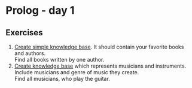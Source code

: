 # Prolog - day 1

## Exercises
1. [Create simple knowledge base](./library.pl). It should contain your favorite books and authors.\
   Find all books written by one author.
2. [Create knowledge base](./musicians.pl) which represents musicians and instruments.\
   Include musicians and genre of music they create.\
   Find all musicians, who play the guitar.